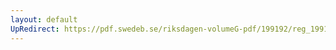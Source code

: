 ```yaml
---
layout: default
UpRedirect: https://pdf.swedeb.se/riksdagen-volumeG-pdf/199192/reg_199192/reg_199192_0734.pdf
---
```

